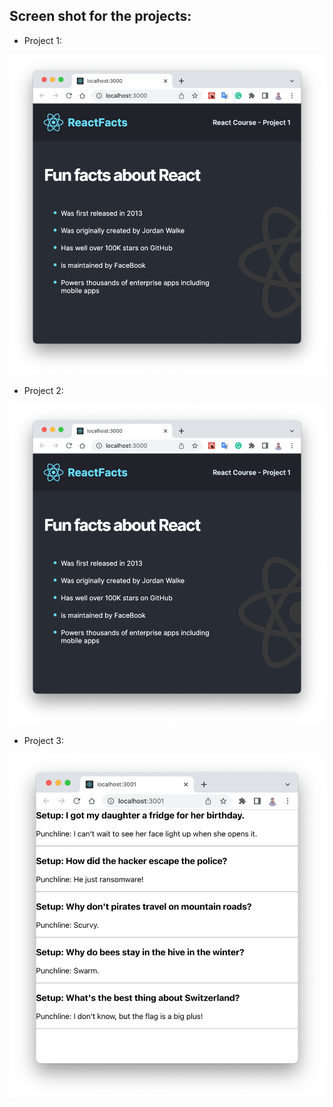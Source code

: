 ## Screen shot for the projects:

- Project 1:

<img src="https://github.com/hyc0812/my-first-react-app/blob/master/screenshots/project-1.png" width="600">


- Project 2:

<img src="https://github.com/hyc0812/my-first-react-app/blob/master/screenshots/project-1.png" width="600">

- Project 3:

<img src="https://github.com/hyc0812/my-first-react-app/blob/master/screenshots/screenshot-3.png" width="600">
